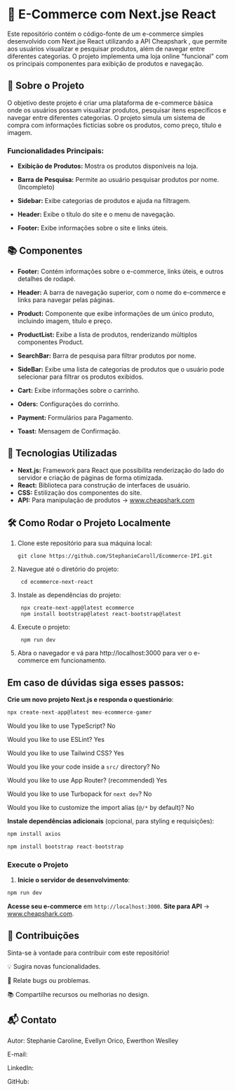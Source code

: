 # 🛒 E-Commerce com Next.jse React

Este repositório contém o código-fonte de um e-commerce simples desenvolvido com Next.jse React utilizando a API Cheapshark , que permite aos usuários visualizar e pesquisar produtos, além de navegar entre diferentes categorias. O projeto implementa uma loja online "funcional" com os principais componentes para exibição de produtos e navegação.

## 🌟 Sobre o Projeto

O objetivo deste projeto é criar uma plataforma de e-commerce básica onde os usuários possam visualizar produtos, pesquisar itens específicos e navegar entre diferentes categorias. O projeto simula um sistema de compra com informações fictícias sobre os produtos, como preço, título e imagem.

### Funcionalidades Principais:

- **Exibição de Produtos:** Mostra os produtos disponíveis na loja.

- **Barra de Pesquisa:** Permite ao usuário pesquisar produtos por nome. (Incompleto)

- **Sidebar:** Exibe categorias de produtos e ajuda na filtragem.

- **Header:** Exibe o título do site e o menu de navegação.

- **Footer:** Exibe informações sobre o site e links úteis.

## 📚 Componentes

- **Footer:** Contém informações sobre o e-commerce, links úteis, e outros detalhes de rodapé.

- **Header:** A barra de navegação superior, com o nome do e-commerce e links para navegar pelas páginas.

- **Product:** Componente que exibe informações de um único produto, incluindo imagem, título e preço.

- **ProductList:** Exibe a lista de produtos, renderizando múltiplos componentes Product.

- **SearchBar:** Barra de pesquisa para filtrar produtos por nome.

- **SideBar:** Exibe uma lista de categorias de produtos que o usuário pode selecionar para filtrar os produtos exibidos.

-  **Cart:** Exibe informações sobre o carrinho.

-  **Oders:** Configurações do corrinho.

-  **Payment:** Formulários para Pagamento.

-  **Toast:** Mensagem de Confirmação.

## 🚀 Tecnologias Utilizadas
- **Next.js:** Framework para React que possibilita renderização do lado do servidor e criação de páginas de forma otimizada.
- **React:** Biblioteca para construção de interfaces de usuário.
- **CSS:** Estilização dos componentes do site.
- **API:** Para manipulação de produtos -> www.cheapshark.com

## 🛠️ Como Rodar o Projeto Localmente
1. Clone este repositório para sua máquina local:
    ```
    git clone https://github.com/StephanieCaroll/Ecommerce-IPI.git
2. Navegue até o diretório do projeto:
    ```
     cd ecommerce-next-react
3. Instale as dependências do projeto:
    ```
     npx create-next-app@latest ecommerce
     npm install bootstrap@latest react-bootstrap@latest
4. Execute o projeto:
    ```
     npm run dev
5. Abra o navegador e vá para http://localhost:3000 para ver o e-commerce em funcionamento. <br>

## Em caso de dúvidas siga esses passos:

**Crie um novo projeto Next.js e responda o questionário**:

```jsx
npx create-next-app@latest meu-ecommerce-gamer
```

Would you like to use TypeScript? No <br>

 Would you like to use ESLint? Yes <br>

Would you like to use Tailwind CSS? Yes <br>

Would you like your code inside a `src/` directory?  No <br>

Would you like to use App Router? (recommended)  Yes <br>

Would you like to use Turbopack for `next dev`?  No <br>

Would you like to customize the import alias (`@/*` by default)?  No <br>

**Instale dependências adicionais** (opcional, para styling e requisições):

```jsx
npm install axios
```

```jsx
npm install bootstrap react-bootstrap
```

### Execute o Projeto

1. **Inicie o servidor de desenvolvimento**:

```jsx
npm run dev

```

**Acesse seu e-commerce** em `http://localhost:3000`.
**Site para API** -> www.cheapshark.com.

## 🤝 Contribuições
Sinta-se à vontade para contribuir com este repositório! <br>

💡 Sugira novas funcionalidades. <br>

🐛 Relate bugs ou problemas. <br>

📚 Compartilhe recursos ou melhorias no design. <br>

## 📬 Contato
Autor: Stephanie Caroline, Evellyn Orico, Ewerthon Weslley

E-mail: <br>

LinkedIn: <br>

GitHub: <br>


